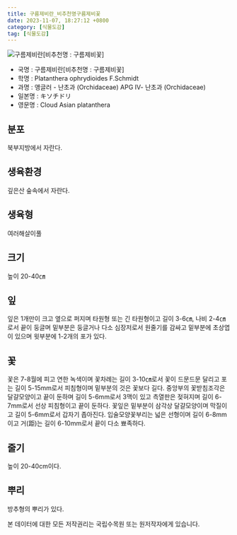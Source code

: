 ```yaml
---
title: 구름제비란_비추천명구름제비꽃
date: 2023-11-07, 18:27:12 +0800
category: [식물도감]
tag: [식물도감]
---
```




![구름제비란[비추천명 : 구름제비꽃]](http://www.nature.go.kr/fileUpload/plants/basic/Orchidaceae/Platanthera/6402/1_th2.JPG)
- 국명 : 구름제비란[비추천명 : 구름제비꽃]
- 학명 : Platanthera ophrydioides F.Schmidt
- 과명 : 앵글러 - 난초과 (Orchidaceae) APG Ⅳ- 난초과 (Orchidaceae)
- 일본명 : キソチドリ
- 영문명 : Cloud Asian platanthera


## 분포
북부지방에서 자란다.
## 생육환경
깊은산 숲속에서 자란다.
## 생육형
여러해살이풀
## 크기
높이 20-40㎝
## 잎
잎은 1개만이 크고 옆으로 퍼지며 타원형 또는 긴 타원형이고 길이 3-6㎝, 나비 2-4㎝로서 끝이 둥글며 밑부분은 둥글거나 다소 심장저로서 원줄기를 감싸고 밑부분에 초상엽이 있으며 윗부분에 1-2개의 포가 있다.
## 꽃
꽃은 7-8월에 피고 연한 녹색이며 꽃차례는 길이 3-10㎝로서 꽃이 드문드문 달리고 포는 길이 5-15mm로서 피침형이며 밑부분의 것은 꽃보다 길다. 중앙부의 꽃받침조각은 달걀모양이고 끝이 둔하며 길이 5-6mm로서 3맥이 있고 측열판은 젖혀지며 길이 6-7mm로서 선상 피침형이고 끝이 둔하다. 꽃잎은 밑부분이 삼각상 달걀모양이며 막질이고 길이 5-6mm로서 갑자기 좁아진다. 입술모양꽃부리는 넓은 선형이며 길이 6-8mm이고 거(距)는 길이 6-10mm로서 끝이 다소 뾰족하다.
## 줄기
높이 20-40cm이다.
## 뿌리
방추형의 뿌리가 있다.






본 데이터에 대한 모든 저작권리는 국립수목원 또는 원저작자에게 있습니다.
